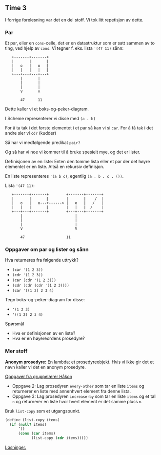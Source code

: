 ## Time 3

I forrige forelesning var det en del stoff. Vi tok litt repetisjon av dette.

### Par
Et par, eller en `cons`-celle, det er en datastruktur som er satt sammen av to ting, ved hjelp av `cons`. Vi tegner f. eks. lista `'(47 11)` sånn:

```
   +-------+-------+
   |       |       |
   |   o   |   o   |
   |   |   |   |   |
   +---+---+---+---+
       |       |    
       |       |    
       |       |    
       V       v    
 
       47      11   
```

Dette kaller vi et boks-og-peker-diagram.

I Scheme representerer vi disse med `(a . b)`

For å ta tak i det første elementet i et par så kan vi si `car`. For å få tak i det andre sier vi `cdr` (kudder)

Så har vi medfølgende predikat `pair?`

Og så har vi noe vi kommer til å bruke spesielt mye, og det er lister.

Definisjonen av en liste: Enten den tomme lista eller et par der det høyre elementet er en liste. Altså en rekursiv definisjon.

En liste representeres `'(a b c)`, egentlig `(a . b . c . ())`.

Lista `'(47 11)`:

```
   +-------+-------+        +-------+-------+ 
   |       |       |        |       |    /  | 
   |   o   |   o---+------> |   o   |   /   |
   |   |   |       |        |   |   |  /    | 
   +---+---+-------+        +---+---+-------+ 
       |                        |
       |                        |
       |                        |
       V                        V
 
       47                   11
```

### Oppgaver om par og lister og sånn
Hva returneres fra følgende uttrykk?

- `(car '(1 2 3))`
- `(cdr '(1 2 3))`
- `(car (cdr '(1 2 3)))`
- `(cdr (cdr (cdr '(1 2 3))))`
- `(car '((1 2) 2 3 4)`

Tegn boks-og-peker-diagram for disse:

- `'(1 2 3)`
- `'((1 2) 2 3 4)`

Spørsmål

-   Hva er definisjonen av en liste?
-   Hva er en høyereordens prosedyre?


### Mer stoff

**Anonym prosedyre:** En lambda; et prosedyreobjekt.
Hvis vi ikke gir det et navn kaller vi det en anonym prosedyre.

[Oppgaver fra gruppelærer Håkon](http://folk.uio.no/haakomol/inf2810/gruppetimer/3.html)

- Oppgave 2: Lag prosedyren `every-other` som tar en liste `items` og returnerer en liste med annenhvert element fra denne lista.
- Oppgave 3: Lag prosedyren `increase-by` som tar en liste `items` og et tall `n` og returnerer en liste hvor hvert element er det samme pluss `n`.

Bruk `list-copy` som et utgangspunkt.

```scheme
(define (list-copy items)
  (if (null? items)
      ‘()
      (cons (car items)
            (list-copy (cdr items)))))
```


[Løsninger.](solutions.scm)
